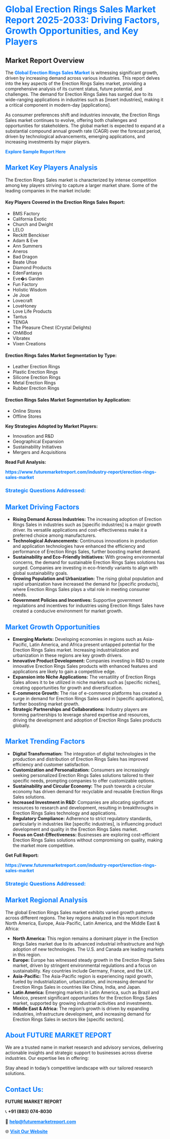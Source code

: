 <h1 style="color: #007BFF;">Global Erection Rings Sales Market Report 2025-2033: Driving Factors, Growth Opportunities, and Key Players</h1>

<section id="overview">
<h2>Market Report Overview</h2>
<p>The <a href="https://www.futuremarketreport.com/industry-report/erection-rings-sales-market" style="color: #007BFF; text-decoration: none;"><strong>Global Erection Rings Sales Market</strong></a> is witnessing significant growth, driven by increasing demand across various industries. This report delves into the key aspects of the Erection Rings Sales market, providing a comprehensive analysis of its current status, future potential, and challenges. The demand for Erection Rings Sales has surged due to its wide-ranging applications in industries such as [insert industries], making it a critical component in modern-day [applications].</p>
<p>As consumer preferences shift and industries innovate, the Erection Rings Sales market continues to evolve, offering both challenges and opportunities for stakeholders. The global market is expected to expand at a substantial compound annual growth rate (CAGR) over the forecast period, driven by technological advancements, emerging applications, and increasing investments by major players.</p>
</section>

<section id="overview">
<p><a href="https://www.futuremarketreport.com/request-sample/reportId=103908" style="color: #007BFF; text-decoration: none;"><strong>Explore Sample Report Here</strong></a></p>
</section>

<section id="key-players">
<h2 style="color: #007BFF;">Market Key Players Analysis</h2>
<p>The Erection Rings Sales market is characterized by intense competition among key players striving to capture a larger market share. Some of the leading companies in the market include:</p>
<h4>Key Players Covered in the Erection Rings Sales Report:</h4>
<ul><li>BMS Factory</li><li>California Exotic</li><li>Church and Dwight</li><li>LELO</li><li>Reckitt Benckiser</li><li>Adam &amp; Eve</li><li>Ann Summers</li><li>Aneros</li><li>Bad Dragon</li><li>Beate Uhse</li><li>Diamond Products</li><li>EdenFantasys</li><li>Eve�s Garden</li><li>Fun Factory</li><li>Holistic Wisdom</li><li>Je Joue</li><li>Lovecraft</li><li>LoveHoney</li><li>Love Life Products</li><li>Tantus</li><li>TENGA</li><li>The Pleasure Chest (Crystal Delights)</li><li>OhMiBod</li><li>Vibratex</li><li>Vixen Creations</li></ul>
<h4>Erection Rings Sales Market Segmentation by Type:</h4>
<ul><li>Leather Erection Rings</li><li>Plastic Erection Rings</li><li>Silicone Erection Rings</li><li>Metal Erection Rings</li><li>Rubber Erection Rings</li></ul>

<h4>Erection Rings Sales Market Segmentation by Application:</h4>
<ul><li>Online Stores</li><li>Offline Stores</li></ul>
<p><strong>Key Strategies Adopted by Market Players:</strong></p>
<ul>
<li>Innovation and R&D</li>
<li>Geographical Expansion</li>
<li>Sustainability Initiatives</li>
<li>Mergers and Acquisitions</li>
</ul>
</section>

<section>
<p><strong>Read Full Analysis: </strong></p><a href="https://www.futuremarketreport.com/industry-report/erection-rings-sales-market" style="color: #007BFF; text-decoration: none;"><strong>https://www.futuremarketreport.com/industry-report/erection-rings-sales-market</strong></a>
<h3 style="color: #007BFF;">Strategic Questions Addressed:</h3>
</section>

<section id="driving-factors">
<h2 style="color: #007BFF;">Market Driving Factors</h2>
<ul>
<li><strong>Rising Demand Across Industries:</strong> The increasing adoption of Erection Rings Sales in industries such as [specific industries] is a major growth driver. Its versatile applications and cost-effectiveness make it a preferred choice among manufacturers.</li>
<li><strong>Technological Advancements:</strong> Continuous innovations in production and application technologies have enhanced the efficiency and performance of Erection Rings Sales, further boosting market demand.</li>
<li><strong>Sustainability and Eco-Friendly Initiatives:</strong> With growing environmental concerns, the demand for sustainable Erection Rings Sales solutions has surged. Companies are investing in eco-friendly variants to align with global sustainability goals.</li>
<li><strong>Growing Population and Urbanization:</strong> The rising global population and rapid urbanization have increased the demand for [specific products], where Erection Rings Sales plays a vital role in meeting consumer needs.</li>
<li><strong>Government Policies and Incentives:</strong> Supportive government regulations and incentives for industries using Erection Rings Sales have created a conducive environment for market growth.</li>
</ul>
</section>

<section id="growth-opportunities">
<h2 style="color: #007BFF;">Market Growth Opportunities</h2>
<ul>
<li><strong>Emerging Markets:</strong> Developing economies in regions such as Asia-Pacific, Latin America, and Africa present untapped potential for the Erection Rings Sales market. Increasing industrialization and urbanization in these regions are key growth drivers.</li>
<li><strong>Innovative Product Development:</strong> Companies investing in R&D to create innovative Erection Rings Sales products with enhanced features and applications are likely to gain a competitive edge.</li>
<li><strong>Expansion into Niche Applications:</strong> The versatility of Erection Rings Sales allows it to be utilized in niche markets such as [specific niches], creating opportunities for growth and diversification.</li>
<li><strong>E-commerce Growth:</strong> The rise of e-commerce platforms has created a surge in demand for Erection Rings Sales used in [specific applications], further boosting market growth.</li>
<li><strong>Strategic Partnerships and Collaborations:</strong> Industry players are forming partnerships to leverage shared expertise and resources, driving the development and adoption of Erection Rings Sales products globally.</li>
</ul>
</section>

<section id="trending-factors">
<h2 style="color: #007BFF;">Market Trending Factors</h2>
<ul>
<li><strong>Digital Transformation:</strong> The integration of digital technologies in the production and distribution of Erection Rings Sales has improved efficiency and customer satisfaction.</li>
<li><strong>Customization and Personalization:</strong> Consumers are increasingly seeking personalized Erection Rings Sales solutions tailored to their specific needs, prompting companies to offer customizable options.</li>
<li><strong>Sustainability and Circular Economy:</strong> The push towards a circular economy has driven demand for recyclable and reusable Erection Rings Sales solutions.</li>
<li><strong>Increased Investment in R&D:</strong> Companies are allocating significant resources to research and development, resulting in breakthroughs in Erection Rings Sales technology and applications.</li>
<li><strong>Regulatory Compliance:</strong> Adherence to strict regulatory standards, particularly in industries like [specific industries], is influencing product development and quality in the Erection Rings Sales market.</li>
<li><strong>Focus on Cost-Effectiveness:</strong> Businesses are exploring cost-efficient Erection Rings Sales solutions without compromising on quality, making the market more competitive.</li>
</ul>
</section>

<section>
<p><strong>Get Full Report: </strong></p><a href="https://www.futuremarketreport.com/industry-report/erection-rings-sales-market" style="color: #007BFF; text-decoration: none;"><strong>https://www.futuremarketreport.com/industry-report/erection-rings-sales-market</strong></a>
<h3 style="color: #007BFF;">Strategic Questions Addressed:</h3>
</section>


<section id="regional-analysis">
<h2 style="color: #007BFF;">Market Regional Analysis</h2>
<p>The global Erection Rings Sales market exhibits varied growth patterns across different regions. The key regions analyzed in this report include North America, Europe, Asia-Pacific, Latin America, and the Middle East & Africa:</p>
<ul>
<li><strong>North America:</strong> This region remains a dominant player in the Erection Rings Sales market due to its advanced industrial infrastructure and high adoption of new technologies. The U.S. and Canada are leading markets in this region.</li>
<li><strong>Europe:</strong> Europe has witnessed steady growth in the Erection Rings Sales market, driven by stringent environmental regulations and a focus on sustainability. Key countries include Germany, France, and the U.K.</li>
<li><strong>Asia-Pacific:</strong> The Asia-Pacific region is experiencing rapid growth, fueled by industrialization, urbanization, and increasing demand for Erection Rings Sales in countries like China, India, and Japan.</li>
<li><strong>Latin America:</strong> Emerging markets in Latin America, such as Brazil and Mexico, present significant opportunities for the Erection Rings Sales market, supported by growing industrial activities and investments.</li>
<li><strong>Middle East & Africa:</strong> The region’s growth is driven by expanding industries, infrastructure development, and increasing demand for Erection Rings Sales in sectors like [specific sectors].</li>
</ul>
</section>

<footer>
<h2 style="color: #007BFF;">About FUTURE MARKET REPORT</h2>
<p>We are a trusted name in market research and advisory services, delivering actionable insights and strategic support to businesses across diverse industries. Our expertise lies in offering:</p>

<p>Stay ahead in today’s competitive landscape with our tailored research solutions.</p>

<h2 style="color: #007BFF;">Contact Us:</h2>
<p><strong>FUTURE MARKET REPORT</strong></p>
<p>📞 <strong>+91 (883) 074-8030</strong></p>
<p>📧 <strong><a href="mailto:help@futuremarketreport.com" style="color: #007BFF;">help@futuremarketreport.com</a></strong></p>
<p>🌐 <strong><a href="https://www.futuremarketreport.com/" style="color: #007BFF;">Visit Our Website</a></strong></p>
</footer>